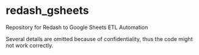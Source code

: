 # redash_gsheets
Repository for Redash to Google Sheets ETL Automation

Several details are omitted because of confidentiality, thus the code might not work correctly.
